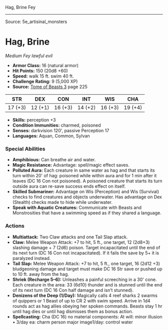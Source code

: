 <MonsterName/>Hag, Brine</MonsterName>
<CreatureType/>Fey</CreatureType>



---

Source: 5e_artisinal_monsters

# Hag, Brine

*Medium* *Fey* *lawful evil*

- **Armor Class:** 16 (natural armor)
- **Hit Points:** 150 (20d8 +60)
- **Speed:** walk 15 ft. swim 40 ft.
- **Challenge Rating:** 9 (5,000 XP)
- **Source:** [Tome of Beasts 3](https://koboldpress.com/kpstore/product/tome-of-beasts-3-for-5th-edition/) page 225

| STR | DEX | CON | INT | WIS | CHA |
| --- | --- | --- | --- | --- | --- |
| 17 (+3) | 12 (+1) | 16 (+3) | 14 (+2) | 16 (+3) | 19 (+4) |

- **Skills:** perception +3
- **Condition Immunities:** charmed, poisoned
- **Senses:** darkvision 120', passive Perception 17
- **Languages:** Aquan, Common, Sylvan

### Special Abilities

- **Amphibious:** Can breathe air and water.
- **Magic Resistance:** Advantage: spell/magic effect saves.
- **Polluted Aura:** Each creature in same water as hag and that starts its turn within 20' of hag: poisoned while within aura and for 1 min after it leaves (DC 16 Con not poisoned). A poisoned creature that starts its turn outside aura can re-save success ends effect on itself.
- **Skilled Submariner:** Advantage on Wis (Perception) and Wis (Survival) checks to find creatures and objects underwater. Has advantage on Dex (Stealth) checks made to hide while underwater.
- **Speak with Aquatic Creatures:** Communicate with Beasts and Monstrosities that have a swimming speed as if they shared a language.

### Actions

- **Multiattack:** Two Claw attacks and one Tail Slap attack.
- **Claw:** Melee Weapon Attack: +7 to hit, 5 ft., one target, 12 (2d8+3) slashing damage + 7 (2d6) poison. Target incapacitated until the end of its next turn (DC 16 Con not incapacitated). If it fails the save by 5+ it is paralyzed instead.
- **Tail Slap:** Melee Weapon Attack: +7 to hit, 5 ft., one target, 16 (2d12 +3) bludgeoning damage and target must make DC 16 Str save or pushed up to 10 ft. away from the hag.
- **Shriek (Recharge 5–6):** Unleashes a painful screeching in a 30' cone. Each creature in the area: 33 (6d10) thunder and is stunned until the end of its next turn (DC 16 Con half damage and isn’t stunned).
- **Denizens of the Deep (1/Day):** Magically calls 4 reef sharks 2 swarms of quippers or 1 Beast of up to CR 2 with swim speed. Arrive in 1d4 rounds act as hag allies obeying her spoken commands. Beasts stay 1 hr until hag dies or until hag dismisses them as bonus action.
- **Spellcasting:** Cha (DC 16) no material components: At will: minor illusion  • 3/day ea: charm person major image1/day: control water




